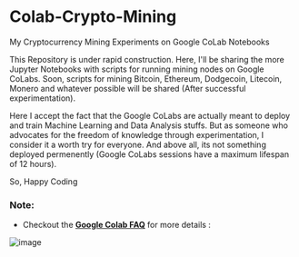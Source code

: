 # Colab-Crypto-Mining
My Cryptocurrency Mining Experiments on Google CoLab Notebooks

This Repository is under rapid construction. Here, I'll be sharing the more Jupyter Notebooks with scripts for running mining nodes on Google CoLabs. 
Soon, scripts for mining Bitcoin, Ethereum, Dodgecoin, Litecoin, Monero and whatever possible will be shared (After successful experimentation).

Here I accept the fact that the Google CoLabs are actually meant to deploy and train Machine Learning and Data Analysis stuffs.
But as someone who advocates for the freedom of knowledge through experimentation, I consider it a worth try for everyone. 
And above all, its not something deployed permenently (Google CoLabs sessions have a maximum lifespan of 12 hours).

So, Happy Coding


### Note:
- Checkout the **[Google Colab FAQ](https://research.google.com/colaboratory/faq.html)** for more details :

![image](https://user-images.githubusercontent.com/44474792/128936558-994a956a-a6ff-438e-af34-0e4be705e0c5.png)
